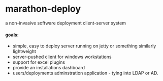 # marathon-deploy
a non-invasive software deployment client-server system

#### goals:
* simple, easy to deploy server running on jetty or something similarly lightweight
* server-pushed client for windows workstations 
 * support for excel plugins
 * provide an installations dashboard
 * users/deployments adminstration application - tying into LDAP or AD.


 

